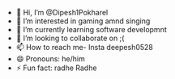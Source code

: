 - 👋 Hi, I’m @Dipesh1Pokharel
- 👀 I’m interested in gaming amnd singing 
- 🌱 I’m currently learning software developmnt
- 💞️ I’m looking to collaborate on ;(
- 📫 How to reach me- Insta deepesh0528
- 😄 Pronouns: he/him
- ⚡ Fun fact: radhe Radhe

<!---
Dipesh1Pokharel/Dipesh1Pokharel is a ✨ special ✨ repository because its `README.md` (this file) appears on your GitHub profile.
You can click the Preview link to take a look at your changes.
--->
